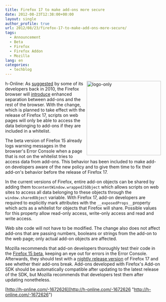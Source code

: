 ```yaml
---
title: Firefox 17 to make add-ons more secure
date: 2012-08-23T12:38:00+00:00
layout: single
author_profile: true
url: 2012/08/23/firefox-17-to-make-add-ons-more-secure/
tags:
  - Announcement
  - Beta
  - Firefox
  - Firefox Addon
  - Mozilla
lang: en
categories: 
  - techblog
---
```

<a href="http://lh3.ggpht.com/-Bl6QQWRBgLc/UDYd0_TdHUI/AAAAAAAAHH0/E1J8aCHEiBg/s1600-h/logo-only%25255B5%25255D.png" target="_blank"><img title="logo-only" border="0" alt="logo-only" align="right" src="http://lh5.ggpht.com/-lalTDAjyZT4/UDYd4VU9IiI/AAAAAAAAHH8/gHD-JXnWt3w/logo-only_thumb%25255B3%25255D.png?imgmax=800" width="240" height="240" /></a>h-Online: As [suggested](https://bugzilla.mozilla.org/show_bug.cgi?id=553102) by some of its developers back in 2010, the Firefox browser will [introduce](https://blog.mozilla.org/addons/2012/08/20/exposing-objects-to-content-safely/) enhanced separation between add-ons and the rest of the browser. With the change, which is planned to take effect with the release of Firefox 17, scripts on web pages will only be able to access the data belonging to add-ons if they are included in a whitelist. 

The beta version of Firefox 15 already logs warning messages in the browser's Error Console when a page that is not on the whitelist tries to access data from add-ons. This behavior has been included to make add-on developers aware of the new policy and to give them time to fix their add-on's behavior before the release of Firefox 17. 

In the current versions of Firefox, entire add-on objects can be shared by adding them to`contentWindow.wrappedJSObject` which allows scripts on web sites to access all data belonging to these objects through the `window.sharedObject` variable. With Firefox 17, add-on developers are required to explicitly mark attributes with the `__exposedProps__`property which acts as a whitelist for objects that Firefox will share. Possible values for this property allow read-only access, write-only access and read and write access. 

Web site code will not have to be modified. The change also does not affect add-ons that are passing numbers, booleans or strings from the add-on to the web page; only actual add-on objects are affected. 

Mozilla recommends that add-on developers thoroughly test their code in the [Firefox 15 beta](http://www.mozilla.org/en-US/firefox/channel/), keeping an eye out for errors in the Error Console. Afterwards, they should test with a [nightly release version](http://nightly.mozilla.org/) of Firefox 17 and see whether their add-ons break. Add-ons developed with Firefox's Add-on SDK should be automatically compatible after updating to the latest release of the SDK, but Mozilla recommends that developers test them after updating nonetheless. 

[http://h-online.com/-1672626](http://h-online.com/-1672626 "http://h-online.com/-1672626")
